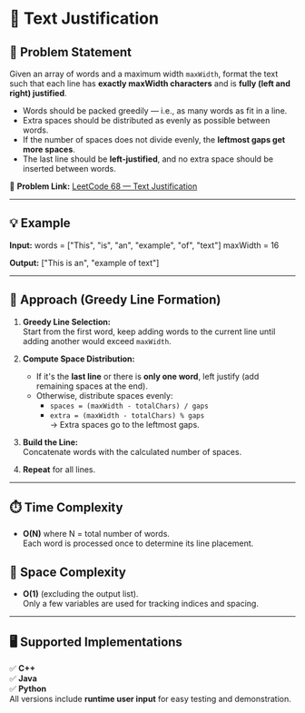 # 🧾 Text Justification

## 📘 Problem Statement
Given an array of words and a maximum width `maxWidth`, format the text such that each line has **exactly maxWidth characters** and is **fully (left and right) justified**.

- Words should be packed greedily — i.e., as many words as fit in a line.
- Extra spaces should be distributed as evenly as possible between words.
- If the number of spaces does not divide evenly, the **leftmost gaps get more spaces**.
- The last line should be **left-justified**, and no extra space should be inserted between words.

🔗 **Problem Link:** [LeetCode 68 — Text Justification](https://leetcode.com/problems/text-justification/)

---

## 💡 Example
**Input:**
words = ["This", "is", "an", "example", "of", "text"]
maxWidth = 16

**Output:**
["This is an",
"example of text"]


---

## 🧭 Approach (Greedy Line Formation)

1. **Greedy Line Selection:**  
   Start from the first word, keep adding words to the current line until adding another would exceed `maxWidth`.

2. **Compute Space Distribution:**  
   - If it's the **last line** or there is **only one word**, left justify (add remaining spaces at the end).  
   - Otherwise, distribute spaces evenly:
     - `spaces = (maxWidth - totalChars) / gaps`
     - `extra = (maxWidth - totalChars) % gaps`  
       → Extra spaces go to the leftmost gaps.

3. **Build the Line:**  
   Concatenate words with the calculated number of spaces.

4. **Repeat** for all lines.

---

## ⏱️ Time Complexity
- **O(N)** where N = total number of words.  
  Each word is processed once to determine its line placement.

## 💾 Space Complexity
- **O(1)** (excluding the output list).  
  Only a few variables are used for tracking indices and spacing.

---

## 🖥️ Supported Implementations
✅ **C++**  
✅ **Java**  
✅ **Python**  
All versions include **runtime user input** for easy testing and demonstration.
